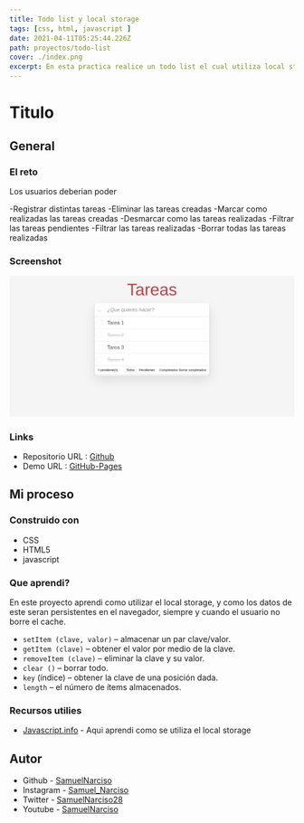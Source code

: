 ```yaml
---
title: Todo list y local storage
tags: [css, html, javascript ]
date: 2021-04-11T05:25:44.226Z
path: proyectos/todo-list
cover: ./index.png
excerpt: En esta practica realice un todo list el cual utiliza local storage para almacenar los distintos todos que el usuario registra.
---
```

# Titulo


## General

### El reto

Los usuarios deberian poder

-Registrar distintas tareas 
-Eliminar las tareas creadas 
-Marcar como realizadas las tareas creadas 
-Desmarcar como  las tareas realizadas 
-Filtrar las tareas pendientes
-Filtrar las tareas realizadas
-Borrar todas las tareas realizadas

### Screenshot

![dashboard](./index.png)

### Links

- Repositorio URL : [Github](https://github.com/SamuelNarciso/Todo-list)
- Demo URL : [GitHub-Pages](https://samuelnarciso.github.io/Todo-list/)
## Mi proceso

  ### Construido con
  - CSS
  - HTML5
  - javascript

  ### Que aprendi?
  En este proyecto aprendi como utilizar el local storage, y como los datos de este seran persistentes en el navegador, siempre y cuando el usuario no borre el cache.

   - `setItem (clave, valor)` – almacenar un par clave/valor.
   - `getItem (clave)` – obtener el valor por medio de la clave.
   - `removeItem (clave)` – eliminar la clave y su valor.
   - `clear ()` – borrar todo.
   - `key` (índice) – obtener la clave de una posición dada.
   - `length` – el número de ítems almacenados.



  ### Recursos utilies
  - [Javascript.info](https://es.javascript.info/localstorage ) - Aqui aprendi como se utiliza el local storage

## Autor

- Github - [SamuelNarciso](https://github.com/SamuelNarciso)
- Instagram - [Samuel_Narciso](https://www.instagram.com/samuel_narciso/)
- Twitter - [SamuelNarciso28](https://twitter.com/SamuelNarciso28)
- Youtube - [SamuelNarciso](https://www.youtube.com/channel/UCdlswAjW13BPfV9jo5VLJnQ)